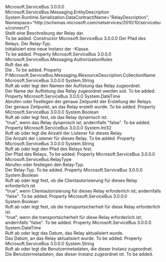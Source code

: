 <Type Name="RelayDescription" FullName="Microsoft.ServiceBus.Messaging.RelayDescription">
  <TypeSignature Language="C#" Value="public class RelayDescription : Microsoft.ServiceBus.Messaging.EntityDescription" />
  <TypeSignature Language="ILAsm" Value=".class public auto ansi beforefieldinit RelayDescription extends Microsoft.ServiceBus.Messaging.EntityDescription" />
  <TypeSignature Language="DocId" Value="T:Microsoft.ServiceBus.Messaging.RelayDescription" />
  <TypeSignature Language="VB.NET" Value="Public Class RelayDescription&#xA;Inherits EntityDescription" />
  <TypeSignature Language="F#" Value="type RelayDescription = class&#xA;    inherit EntityDescription&#xA;    interface IResourceDescription" />
  <AssemblyInfo>
    <AssemblyName>Microsoft.ServiceBus</AssemblyName>
    <AssemblyVersion>3.0.0.0</AssemblyVersion>
  </AssemblyInfo>
  <Base>
    <BaseTypeName>Microsoft.ServiceBus.Messaging.EntityDescription</BaseTypeName>
  </Base>
  <Interfaces />
  <Attributes>
    <Attribute>
      <AttributeName>System.Runtime.Serialization.DataContract(Name="RelayDescription", Namespace="http://schemas.microsoft.com/netservices/2010/10/servicebus/connect")</AttributeName>
    </Attribute>
  </Attributes>
  <Docs>
    <summary>Stellt eine Beschreibung der Relay dar.</summary>
    <remarks>To be added.</remarks>
  </Docs>
  <Members>
    <Member MemberName=".ctor">
      <MemberSignature Language="C#" Value="public RelayDescription (string relayPath, Microsoft.ServiceBus.RelayType type);" />
      <MemberSignature Language="ILAsm" Value=".method public hidebysig specialname rtspecialname instance void .ctor(string relayPath, valuetype Microsoft.ServiceBus.RelayType type) cil managed" />
      <MemberSignature Language="DocId" Value="M:Microsoft.ServiceBus.Messaging.RelayDescription.#ctor(System.String,Microsoft.ServiceBus.RelayType)" />
      <MemberSignature Language="VB.NET" Value="Public Sub New (relayPath As String, type As RelayType)" />
      <MemberSignature Language="F#" Value="new Microsoft.ServiceBus.Messaging.RelayDescription : string * Microsoft.ServiceBus.RelayType -&gt; Microsoft.ServiceBus.Messaging.RelayDescription" Usage="new Microsoft.ServiceBus.Messaging.RelayDescription (relayPath, type)" />
      <MemberType>Constructor</MemberType>
      <AssemblyInfo>
        <AssemblyName>Microsoft.ServiceBus</AssemblyName>
        <AssemblyVersion>3.0.0.0</AssemblyVersion>
      </AssemblyInfo>
      <Parameters>
        <Parameter Name="relayPath" Type="System.String" />
        <Parameter Name="type" Type="Microsoft.ServiceBus.RelayType" />
      </Parameters>
      <Docs>
        <param name="relayPath">Der Pfad des Relays.</param>
        <param name="type">Der Relay-Typ.</param>
        <summary>Initialisiert eine neue Instanz der <see cref="T:Microsoft.ServiceBus.Messaging.RelayDescription" />-Klasse.</summary>
        <remarks>To be added.</remarks>
      </Docs>
    </Member>
    <Member MemberName="Authorization">
      <MemberSignature Language="C#" Value="public Microsoft.ServiceBus.Messaging.AuthorizationRules Authorization { get; }" />
      <MemberSignature Language="ILAsm" Value=".property instance class Microsoft.ServiceBus.Messaging.AuthorizationRules Authorization" />
      <MemberSignature Language="DocId" Value="P:Microsoft.ServiceBus.Messaging.RelayDescription.Authorization" />
      <MemberSignature Language="VB.NET" Value="Public ReadOnly Property Authorization As AuthorizationRules" />
      <MemberSignature Language="F#" Value="member this.Authorization : Microsoft.ServiceBus.Messaging.AuthorizationRules" Usage="Microsoft.ServiceBus.Messaging.RelayDescription.Authorization" />
      <MemberType>Property</MemberType>
      <AssemblyInfo>
        <AssemblyName>Microsoft.ServiceBus</AssemblyName>
        <AssemblyVersion>3.0.0.0</AssemblyVersion>
      </AssemblyInfo>
      <ReturnValue>
        <ReturnType>Microsoft.ServiceBus.Messaging.AuthorizationRules</ReturnType>
      </ReturnValue>
      <Docs>
        <summary>Ruft das <see cref="T:Microsoft.ServiceBus.Messaging.AuthorizationRules" /> ab.</summary>
        <value>Die <see cref="T:Microsoft.ServiceBus.Messaging.AuthorizationRules" />.</value>
        <remarks>To be added.</remarks>
      </Docs>
    </Member>
    <Member MemberName="CollectionName">
      <MemberSignature Language="C#" Value="public string CollectionName { get; }" />
      <MemberSignature Language="ILAsm" Value=".property instance string CollectionName" />
      <MemberSignature Language="DocId" Value="P:Microsoft.ServiceBus.Messaging.RelayDescription.CollectionName" />
      <MemberSignature Language="VB.NET" Value="Public ReadOnly Property CollectionName As String" />
      <MemberSignature Language="F#" Value="member this.CollectionName : string" Usage="Microsoft.ServiceBus.Messaging.RelayDescription.CollectionName" />
      <MemberType>Property</MemberType>
      <Implements>
        <InterfaceMember>P:Microsoft.ServiceBus.Messaging.IResourceDescription.CollectionName</InterfaceMember>
      </Implements>
      <AssemblyInfo>
        <AssemblyName>Microsoft.ServiceBus</AssemblyName>
        <AssemblyVersion>3.0.0.0</AssemblyVersion>
      </AssemblyInfo>
      <ReturnValue>
        <ReturnType>System.String</ReturnType>
      </ReturnValue>
      <Docs>
        <summary>Ruft ab oder legt den Namen der Auflistung das Relay zugeordnet.</summary>
        <value>Der Name der Auflistung das Relay zugeordnet werden soll.</value>
        <remarks>To be added.</remarks>
      </Docs>
    </Member>
    <Member MemberName="CreatedAt">
      <MemberSignature Language="C#" Value="public DateTime CreatedAt { get; }" />
      <MemberSignature Language="ILAsm" Value=".property instance valuetype System.DateTime CreatedAt" />
      <MemberSignature Language="DocId" Value="P:Microsoft.ServiceBus.Messaging.RelayDescription.CreatedAt" />
      <MemberSignature Language="VB.NET" Value="Public ReadOnly Property CreatedAt As DateTime" />
      <MemberSignature Language="F#" Value="member this.CreatedAt : DateTime" Usage="Microsoft.ServiceBus.Messaging.RelayDescription.CreatedAt" />
      <MemberType>Property</MemberType>
      <AssemblyInfo>
        <AssemblyName>Microsoft.ServiceBus</AssemblyName>
        <AssemblyVersion>3.0.0.0</AssemblyVersion>
      </AssemblyInfo>
      <ReturnValue>
        <ReturnType>System.DateTime</ReturnType>
      </ReturnValue>
      <Docs>
        <summary>Abrufen oder Festlegen der genaue Zeitpunkt der Erstellung der Relays.</summary>
        <value>Der genaue Zeitpunkt, an das Relay erstellt wurde.</value>
        <remarks>To be added.</remarks>
      </Docs>
    </Member>
    <Member MemberName="IsDynamic">
      <MemberSignature Language="C#" Value="public bool IsDynamic { get; }" />
      <MemberSignature Language="ILAsm" Value=".property instance bool IsDynamic" />
      <MemberSignature Language="DocId" Value="P:Microsoft.ServiceBus.Messaging.RelayDescription.IsDynamic" />
      <MemberSignature Language="VB.NET" Value="Public ReadOnly Property IsDynamic As Boolean" />
      <MemberSignature Language="F#" Value="member this.IsDynamic : bool" Usage="Microsoft.ServiceBus.Messaging.RelayDescription.IsDynamic" />
      <MemberType>Property</MemberType>
      <AssemblyInfo>
        <AssemblyName>Microsoft.ServiceBus</AssemblyName>
        <AssemblyVersion>3.0.0.0</AssemblyVersion>
      </AssemblyInfo>
      <ReturnValue>
        <ReturnType>System.Boolean</ReturnType>
      </ReturnValue>
      <Docs>
        <summary>Ruft ab oder legt fest, ob das Relay dynamisch ist.</summary>
        <value>"true", wenn das Relay dynamisch ist; andernfalls "false".</value>
        <remarks>To be added.</remarks>
      </Docs>
    </Member>
    <Member MemberName="ListenerCount">
      <MemberSignature Language="C#" Value="public int ListenerCount { get; }" />
      <MemberSignature Language="ILAsm" Value=".property instance int32 ListenerCount" />
      <MemberSignature Language="DocId" Value="P:Microsoft.ServiceBus.Messaging.RelayDescription.ListenerCount" />
      <MemberSignature Language="VB.NET" Value="Public ReadOnly Property ListenerCount As Integer" />
      <MemberSignature Language="F#" Value="member this.ListenerCount : int" Usage="Microsoft.ServiceBus.Messaging.RelayDescription.ListenerCount" />
      <MemberType>Property</MemberType>
      <AssemblyInfo>
        <AssemblyName>Microsoft.ServiceBus</AssemblyName>
        <AssemblyVersion>3.0.0.0</AssemblyVersion>
      </AssemblyInfo>
      <ReturnValue>
        <ReturnType>System.Int32</ReturnType>
      </ReturnValue>
      <Docs>
        <summary>Ruft ab oder legt die Anzahl der Listener für dieses Relay.</summary>
        <value>Die Anzahl der Listener für dieses Relay.</value>
        <remarks>To be added.</remarks>
      </Docs>
    </Member>
    <Member MemberName="Path">
      <MemberSignature Language="C#" Value="public string Path { get; set; }" />
      <MemberSignature Language="ILAsm" Value=".property instance string Path" />
      <MemberSignature Language="DocId" Value="P:Microsoft.ServiceBus.Messaging.RelayDescription.Path" />
      <MemberSignature Language="VB.NET" Value="Public Property Path As String" />
      <MemberSignature Language="F#" Value="member this.Path : string with get, set" Usage="Microsoft.ServiceBus.Messaging.RelayDescription.Path" />
      <MemberType>Property</MemberType>
      <AssemblyInfo>
        <AssemblyName>Microsoft.ServiceBus</AssemblyName>
        <AssemblyVersion>3.0.0.0</AssemblyVersion>
      </AssemblyInfo>
      <ReturnValue>
        <ReturnType>System.String</ReturnType>
      </ReturnValue>
      <Docs>
        <summary>Ruft ab oder legt den Pfad des Relays fest.</summary>
        <value>Der Pfad des Relays.</value>
        <remarks>To be added.</remarks>
      </Docs>
    </Member>
    <Member MemberName="RelayType">
      <MemberSignature Language="C#" Value="public Microsoft.ServiceBus.RelayType RelayType { get; set; }" />
      <MemberSignature Language="ILAsm" Value=".property instance valuetype Microsoft.ServiceBus.RelayType RelayType" />
      <MemberSignature Language="DocId" Value="P:Microsoft.ServiceBus.Messaging.RelayDescription.RelayType" />
      <MemberSignature Language="VB.NET" Value="Public Property RelayType As RelayType" />
      <MemberSignature Language="F#" Value="member this.RelayType : Microsoft.ServiceBus.RelayType with get, set" Usage="Microsoft.ServiceBus.Messaging.RelayDescription.RelayType" />
      <MemberType>Property</MemberType>
      <AssemblyInfo>
        <AssemblyName>Microsoft.ServiceBus</AssemblyName>
        <AssemblyVersion>3.0.0.0</AssemblyVersion>
      </AssemblyInfo>
      <ReturnValue>
        <ReturnType>Microsoft.ServiceBus.RelayType</ReturnType>
      </ReturnValue>
      <Docs>
        <summary>Abrufen oder festlegen den Relay-Typ.</summary>
        <value>Der Relay-Typ.</value>
        <remarks>To be added.</remarks>
      </Docs>
    </Member>
    <Member MemberName="RequiresClientAuthorization">
      <MemberSignature Language="C#" Value="public bool RequiresClientAuthorization { get; set; }" />
      <MemberSignature Language="ILAsm" Value=".property instance bool RequiresClientAuthorization" />
      <MemberSignature Language="DocId" Value="P:Microsoft.ServiceBus.Messaging.RelayDescription.RequiresClientAuthorization" />
      <MemberSignature Language="VB.NET" Value="Public Property RequiresClientAuthorization As Boolean" />
      <MemberSignature Language="F#" Value="member this.RequiresClientAuthorization : bool with get, set" Usage="Microsoft.ServiceBus.Messaging.RelayDescription.RequiresClientAuthorization" />
      <MemberType>Property</MemberType>
      <AssemblyInfo>
        <AssemblyName>Microsoft.ServiceBus</AssemblyName>
        <AssemblyVersion>3.0.0.0</AssemblyVersion>
      </AssemblyInfo>
      <ReturnValue>
        <ReturnType>System.Boolean</ReturnType>
      </ReturnValue>
      <Docs>
        <summary>Ruft ab oder legt fest, ob die Clientautorisierung für dieses Relay erforderlich ist.</summary>
        <value>"true", wenn Clientautorisierung für dieses Relay erforderlich ist; andernfalls "false".</value>
        <remarks>To be added.</remarks>
      </Docs>
    </Member>
    <Member MemberName="RequiresTransportSecurity">
      <MemberSignature Language="C#" Value="public bool RequiresTransportSecurity { get; set; }" />
      <MemberSignature Language="ILAsm" Value=".property instance bool RequiresTransportSecurity" />
      <MemberSignature Language="DocId" Value="P:Microsoft.ServiceBus.Messaging.RelayDescription.RequiresTransportSecurity" />
      <MemberSignature Language="VB.NET" Value="Public Property RequiresTransportSecurity As Boolean" />
      <MemberSignature Language="F#" Value="member this.RequiresTransportSecurity : bool with get, set" Usage="Microsoft.ServiceBus.Messaging.RelayDescription.RequiresTransportSecurity" />
      <MemberType>Property</MemberType>
      <AssemblyInfo>
        <AssemblyName>Microsoft.ServiceBus</AssemblyName>
        <AssemblyVersion>3.0.0.0</AssemblyVersion>
      </AssemblyInfo>
      <ReturnValue>
        <ReturnType>System.Boolean</ReturnType>
      </ReturnValue>
      <Docs>
        <summary>Ruft ab oder legt fest, ob die transportsicherheit für diese Relay erforderlich ist.</summary>
        <value>"true", wenn die transportsicherheit für diese Relay erforderlich ist; andernfalls "false".</value>
        <remarks>To be added.</remarks>
      </Docs>
    </Member>
    <Member MemberName="UpdatedAt">
      <MemberSignature Language="C#" Value="public DateTime UpdatedAt { get; }" />
      <MemberSignature Language="ILAsm" Value=".property instance valuetype System.DateTime UpdatedAt" />
      <MemberSignature Language="DocId" Value="P:Microsoft.ServiceBus.Messaging.RelayDescription.UpdatedAt" />
      <MemberSignature Language="VB.NET" Value="Public ReadOnly Property UpdatedAt As DateTime" />
      <MemberSignature Language="F#" Value="member this.UpdatedAt : DateTime" Usage="Microsoft.ServiceBus.Messaging.RelayDescription.UpdatedAt" />
      <MemberType>Property</MemberType>
      <AssemblyInfo>
        <AssemblyName>Microsoft.ServiceBus</AssemblyName>
        <AssemblyVersion>3.0.0.0</AssemblyVersion>
      </AssemblyInfo>
      <ReturnValue>
        <ReturnType>System.DateTime</ReturnType>
      </ReturnValue>
      <Docs>
        <summary>Ruft ab oder legt das Datum, das Relay aktualisiert wurde.</summary>
        <value>Das Datum, an das Relay aktualisiert wurde.</value>
        <remarks>To be added.</remarks>
      </Docs>
    </Member>
    <Member MemberName="UserMetadata">
      <MemberSignature Language="C#" Value="public string UserMetadata { get; set; }" />
      <MemberSignature Language="ILAsm" Value=".property instance string UserMetadata" />
      <MemberSignature Language="DocId" Value="P:Microsoft.ServiceBus.Messaging.RelayDescription.UserMetadata" />
      <MemberSignature Language="VB.NET" Value="Public Property UserMetadata As String" />
      <MemberSignature Language="F#" Value="member this.UserMetadata : string with get, set" Usage="Microsoft.ServiceBus.Messaging.RelayDescription.UserMetadata" />
      <MemberType>Property</MemberType>
      <AssemblyInfo>
        <AssemblyName>Microsoft.ServiceBus</AssemblyName>
        <AssemblyVersion>3.0.0.0</AssemblyVersion>
      </AssemblyInfo>
      <ReturnValue>
        <ReturnType>System.String</ReturnType>
      </ReturnValue>
      <Docs>
        <summary>Ruft ab oder legt die Benutzermetadaten, die dieser Instanz zugeordnet.</summary>
        <value>Die Benutzermetadaten, das dieser Instanz zugeordnet ist.</value>
        <remarks>To be added.</remarks>
      </Docs>
    </Member>
  </Members>
</Type>